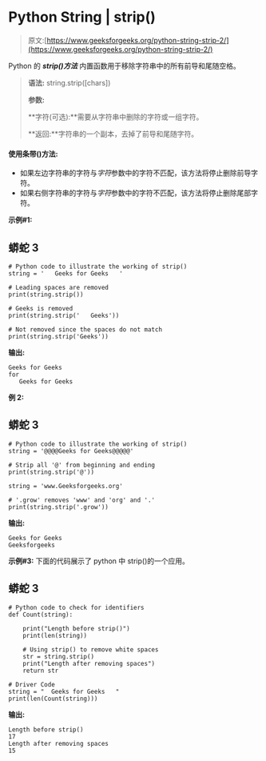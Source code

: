 # Python String | strip()

> 原文:[https://www.geeksforgeeks.org/python-string-strip-2/](https://www.geeksforgeeks.org/python-string-strip-2/)

Python 的 ***strip()方法*** 内置函数用于移除字符串中的所有前导和尾随空格。

> **语法:** string.strip([chars])
> 
> **参数:**
> 
> **字符(可选):**需要从字符串中删除的字符或一组字符。
> 
> **返回:**字符串的一个副本，去掉了前导和尾随字符。

#### 使用条带()方法:

*   如果左边字符串的字符与*字符*参数中的字符不匹配，该方法将停止删除前导字符。
*   如果右侧字符串的字符与*字符*参数中的字符不匹配，该方法将停止删除尾部字符。

**示例#1:**

## 蟒蛇 3

```
# Python code to illustrate the working of strip()
string = '   Geeks for Geeks   '

# Leading spaces are removed
print(string.strip())

# Geeks is removed
print(string.strip('   Geeks'))

# Not removed since the spaces do not match
print(string.strip('Geeks'))
```

**输出:**

```
Geeks for Geeks
for
   Geeks for Geeks   
```

**例 2:**

## 蟒蛇 3

```
# Python code to illustrate the working of strip()
string = '@@@@Geeks for Geeks@@@@@'

# Strip all '@' from beginning and ending
print(string.strip('@'))

string = 'www.Geeksforgeeks.org'

# '.grow' removes 'www' and 'org' and '.'
print(string.strip('.grow'))
```

**输出:**

```
Geeks for Geeks
Geeksforgeeks
```

**示例#3:**
下面的代码展示了 python 中 strip()的一个应用。

## 蟒蛇 3

```
# Python code to check for identifiers
def Count(string):

    print("Length before strip()")
    print(len(string))

    # Using strip() to remove white spaces
    str = string.strip()
    print("Length after removing spaces")
    return str

# Driver Code
string = "  Geeks for Geeks   "
print(len(Count(string)))
```

**输出:**

```
Length before strip()
17
Length after removing spaces
15
```